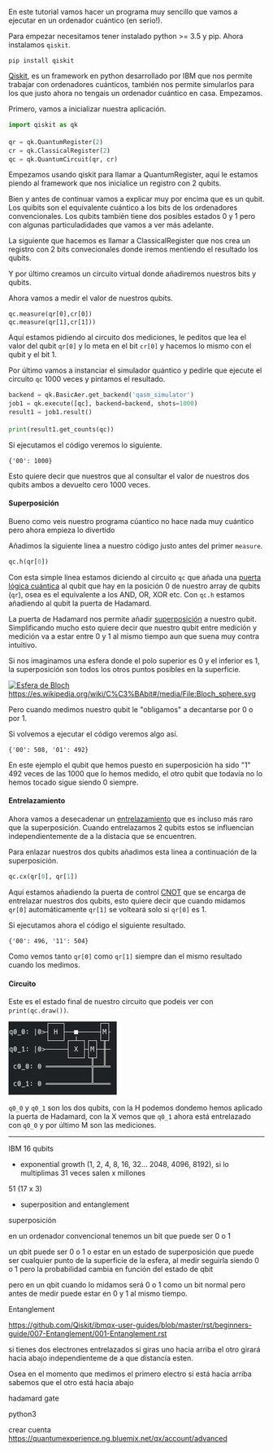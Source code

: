 En este tutorial vamos hacer un programa muy sencillo que vamos a ejecutar en un ordenador cuántico (en serio!).

Para empezar necesitamos tener instalado python >= 3.5 y pip. Ahora instalamos `qiskit`.

```shell
pip install qiskit
```

[Qiskit](https://github.com/QISKit), es un framework en python desarrollado por IBM que nos permite trabajar con ordenadores cuánticos, también nos permite simularlos para los que justo ahora no tengais  un ordenador cuántico en casa. Empezamos.

Primero, vamos a inicializar nuestra aplicación.

```python
import qiskit as qk

qr = qk.QuantumRegister(2)
cr = qk.ClassicalRegister(2)
qc = qk.QuantumCircuit(qr, cr)
```

Empezamos usando qiskit para llamar a QuantumRegister, aquí le estamos piendo al framework que nos inicialice un registro con 2 qubits. 

Bien y antes de continuar vamos a explicar muy por encima que es un qubit. Los quibits son el equivalente cuántico a los bits de los ordenadores convencionales. Los qubits también tiene dos posibles estados 0 y 1 pero con algunas particuladidades que vamos a ver más adelante.

La siguiente que hacemos es llamar a ClassicalRegister que nos crea un registro con 2 bits convecionales donde iremos mentiendo el resultado los qubits.

Y por último creamos un circuito virtual donde añadiremos nuestros bits y qubits.

Ahora vamos a medir el valor de nuestros qubits.

```pythons
qc.measure(qr[0],cr[0])
qc.measure(qr[1],cr[1]))
```

Aquí estamos pidiendo al circuito dos mediciones, le peditos que lea el valor del qubit `qr[0]` y lo meta en el bit `cr[0]` y hacemos lo mismo con el qubit y el bit 1.

Por último vamos a instanciar el simulador quántico y pedirle que ejecute el circuito `qc` 1000 veces y pintamos el resultado.

```python
backend = qk.BasicAer.get_backend('qasm_simulator')
job1 = qk.execute([qc], backend=backend, shots=1000)
result1 = job1.result()

print(result1.get_counts(qc))
```

Si ejecutamos el código veremos lo siguiente.

```shell
{'00': 1000}
```

Esto quiere decir que nuestros que al consultar el valor de nuestros dos qubits ambos a devuelto cero 1000 veces.

#### Superposición

Bueno como veis nuestro programa cúantico no hace nada muy cuántico pero ahora empieza lo divertido

Añadimos la siguiente linea a nuestro código justo antes del primer `measure`.

```python
qc.h(qr[0]) 
```

Con esta simple línea estamos diciendo al circuito `qc` que añada una [puerta lógica cuántica](https://en.wikipedia.org/wiki/Quantum_logic_gate) al qubit que hay en la posición 0 de nuestro array de qubits (`qr`), osea es el equivalente a los AND, OR, XOR etc. Con `qc.h` estamos añadiendo al qubit la puerta de Hadamard.

La puerta de Hadamard nos permite añadir [superposición](https://es.wikipedia.org/wiki/Superposici%C3%B3n_cu%C3%A1ntica) a nuestro qubit. Simplificando mucho esto quiere decir que nuestro qubit entre medición y medición va a estar entre 0 y 1 al mismo tiempo aun que suena muy contra intuitivo.

Si nos imaginamos una esfera donde el polo superior es 0 y el inferior es 1, la superposición son todos los otros puntos posibles en la superficie.

[![Esfera de Bloch](https://upload.wikimedia.org/wikipedia/commons/thumb/6/6b/Bloch_sphere.svg/800px-Bloch_sphere.svg.png)](https://es.wikipedia.org/wiki/C%C3%BAbit#/media/File:Bloch_sphere.svg)https://es.wikipedia.org/wiki/C%C3%BAbit#/media/File:Bloch_sphere.svg

Pero cuando medimos nuestro qubit le "obligamos" a decantarse por 0 o por 1.

Si volvemos a ejecutar el código veremos algo así.

```shell
{'00': 508, '01': 492}
```

En este ejemplo el qubit que hemos puesto en superposición ha sido "1" 492 veces de las 1000 que lo hemos medido, el otro qubit que todavía no lo hemos tocado sigue siendo 0 siempre.

#### Entrelazamiento

Ahora vamos a desecadenar un [entrelazamiento](https://en.wikipedia.org/wiki/Bell_state) que es incluso más raro que la superposición. Cuando entrelazamos 2 qubits estos se influencian independientemente de a la distacia que se encuentren.

Para enlazar nuestros dos qubits añadimos esta linea a continuación de la superposición.

```python
qc.cx(qr[0], qr[1])
```

Aquí estamos añadiendo la puerta de control [CNOT](https://en.wikipedia.org/wiki/Controlled_NOT_gate) que se encarga de entrelazar nuestros dos qubits, esto quiere decir que cuando midamos `qr[0]` automáticamente `qr[1]` se volteará solo si `qr[0]` es 1.

Si ejecutamos ahora el código el siguiente resultado.

```shell
{'00': 496, '11': 504}
```

Como vemos tanto `qr[0]` como `qr[1]` siempre dan el mismo resultado cuando los medimos.

#### Circuito

Este es el estado final de nuestro circuito que podeis ver con `print(qc.draw())`.

![circuit](https://raw.githubusercontent.com/juanfran/posts/master/others/quantum-programming/assets/circuit.png)

`q0_0` y `q0_1` son los dos qubits, con la H podemos dondemo hemos aplicado la puerta de Hadamard, con la X vemos que `q0_1` ahora está entrelazado con `q0_0` y por último M son las mediciones.

------------------------------------
IBM 16 qubits
- exponential growth (1, 2, 4, 8, 16, 32... 2048, 4096, 8192), si lo multiplimas 31 veces salen x millones

51 (17 x 3)

- superposition and entanglement 

superposición 

en un ordenador convencional tenemos un bit que puede ser 0 o 1

un qbit puede ser 0 o 1 o estar en un estado de superposición que puede ser cualquier punto de la superficie de la esfera, al medir seguirla siendo 0 o 1 pero la probabilidad cambia en función del estado de qbit

pero en un qbit cuando lo midamos será 0 o 1 como un bit normal
pero antes de medir puede estar en 0 y 1 al mismo tiempo.

Entanglement

https://github.com/Qiskit/ibmqx-user-guides/blob/master/rst/beginners-guide/007-Entanglement/001-Entanglement.rst

si tienes dos electrones entrelazados si giras uno hacia arriba
el otro girará hacia abajo independienteme de a que distancia esten.

Osea en el momento que medimos el primero electro si está hacia arriba sabemos que el otro está hacia abajo

hadamard gate


python3




crear cuenta https://quantumexperience.ng.bluemix.net/qx/account/advanced